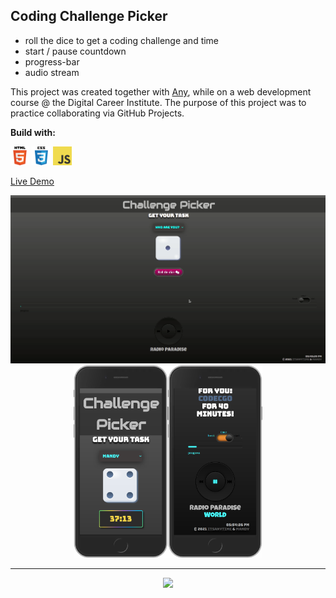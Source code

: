 ## Coding Challenge Picker

* roll the dice to get a coding challenge and time  
* start / pause countdown
* progress-bar 
* audio stream

This project was created together with [Any](https://github.com/itsAnyTime), while on a web development course @ the Digital Career Institute. The purpose of this project was to practice collaborating via GitHub Projects.

**Build with:**  

<code><img height="30" src="https://raw.githubusercontent.com/github/explore/80688e429a7d4ef2fca1e82350fe8e3517d3494d/topics/html/html.png"></code>
<code><img height="30" src="https://raw.githubusercontent.com/github/explore/80688e429a7d4ef2fca1e82350fe8e3517d3494d/topics/css/css.png"></code>
<code><img height="30" src="https://raw.githubusercontent.com/github/explore/80688e429a7d4ef2fca1e82350fe8e3517d3494d/topics/javascript/javascript.png"></code>



[Live Demo](https://challenge-picker.netlify.app/#) 

<img src="assets/learnapp.gif">

<div align="center"><img src="assets/learnapp-phone1.png" width="30%"><img src="assets/learnapp-phone2.png" width="30%"></div>

---
<div align="center"><img src="https://media.giphy.com/media/vzC40E7x8ZiIMuJJur/giphy.gif" width="40%"></div>





 
